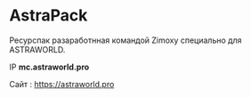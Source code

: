 # AstraPack
Ресурспак разаработнная командой Zimoxy специально для ASTRAWORLD.

IP **mc.astraworld.pro**

Сайт : https://astraworld.pro
